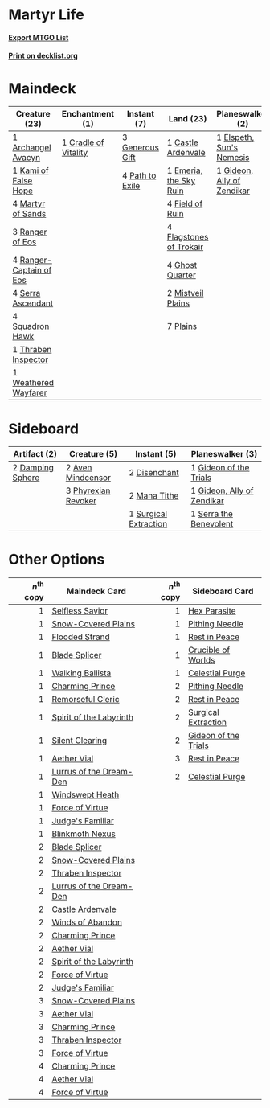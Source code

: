# Martyr Life

#### [Export MTGO List](../collection/Martyr%20Life/Martyr%20Life.txt)
#### [Print on decklist.org](http://decklist.org/?deckmain=1%09Archangel%20Avacyn%0A1%09Castle%20Ardenvale%0A1%09Cradle%20of%20Vitality%0A1%09Day%20of%20Judgment%0A1%09Elspeth,%20Sun's%20Nemesis%0A1%09Emeria,%20the%20Sky%20Ruin%0A4%09Field%20of%20Ruin%0A4%09Flagstones%20of%20Trokair%0A3%09Generous%20Gift%0A4%09Ghost%20Quarter%0A1%09Gideon,%20Ally%20of%20Zendikar%0A1%09Kami%20of%20False%20Hope%0A4%09Martyr%20of%20Sands%0A2%09Mistveil%20Plains%0A4%09Path%20to%20Exile%0A7%09Plains%0A2%09Proclamation%20of%20Rebirth%0A3%09Ranger%20of%20Eos%0A4%09Ranger-Captain%20of%20Eos%0A4%09Serra%20Ascendant%0A4%09Squadron%20Hawk%0A1%09Thraben%20Inspector%0A1%09Weathered%20Wayfarer%0A1%09Winds%20of%20Abandon&deckside=2%09Aven%20Mindcensor%0A2%09Damping%20Sphere%0A2%09Disenchant%0A1%09Gideon%20of%20the%20Trials%0A1%09Gideon,%20Ally%20of%20Zendikar%0A2%09Mana%20Tithe%0A3%09Phyrexian%20Revoker%0A1%09Serra%20the%20Benevolent%0A1%09Surgical%20Extraction)
# Maindeck

|                                          Creature (23)                                           |                                        Enchantment (1)                                        |                                       Instant (7)                                        |                                            Land (23)                                             |                                          Planeswalker (2)                                           |                                            Sorcery (4)                                             |
|--------------------------------------------------------------------------------------------------|-----------------------------------------------------------------------------------------------|------------------------------------------------------------------------------------------|--------------------------------------------------------------------------------------------------|-----------------------------------------------------------------------------------------------------|----------------------------------------------------------------------------------------------------|
|1 [Archangel Avacyn](http://gatherer.wizards.com/Pages/Card/Details.aspx?multiverseid=409741)     |1 [Cradle of Vitality](http://gatherer.wizards.com/Pages/Card/Details.aspx?multiverseid=174789)|3 [Generous Gift](http://gatherer.wizards.com/Pages/Card/Details.aspx?multiverseid=463960)|1 [Castle Ardenvale](http://gatherer.wizards.com/Pages/Card/Details.aspx?multiverseid=473200)     |1 [Elspeth, Sun's Nemesis](http://gatherer.wizards.com/Pages/Card/Details.aspx?multiverseid=476265)  |1 [Day of Judgment](http://gatherer.wizards.com/Pages/Card/Details.aspx?multiverseid=439344)        |
|1 [Kami of False Hope](http://gatherer.wizards.com/Pages/Card/Details.aspx?multiverseid=74097)    |                                                                                               |4 [Path to Exile](http://gatherer.wizards.com/Pages/Card/Details.aspx?multiverseid=220511)|1 [Emeria, the Sky Ruin](http://gatherer.wizards.com/Pages/Card/Details.aspx?multiverseid=389503) |1 [Gideon, Ally of Zendikar](http://gatherer.wizards.com/Pages/Card/Details.aspx?multiverseid=401897)|2 [Proclamation of Rebirth](http://gatherer.wizards.com/Pages/Card/Details.aspx?multiverseid=107341)|
|4 [Martyr of Sands](http://gatherer.wizards.com/Pages/Card/Details.aspx?multiverseid=121263)      |                                                                                               |                                                                                          |4 [Field of Ruin](http://gatherer.wizards.com/Pages/Card/Details.aspx?multiverseid=435415)        |                                                                                                     |1 [Winds of Abandon](http://gatherer.wizards.com/Pages/Card/Details.aspx?multiverseid=463986)       |
|3 [Ranger of Eos](http://gatherer.wizards.com/Pages/Card/Details.aspx?multiverseid=174823)        |                                                                                               |                                                                                          |4 [Flagstones of Trokair](http://gatherer.wizards.com/Pages/Card/Details.aspx?multiverseid=116733)|                                                                                                     |                                                                                                    |
|4 [Ranger-Captain of Eos](http://gatherer.wizards.com/Pages/Card/Details.aspx?multiverseid=463970)|                                                                                               |                                                                                          |4 [Ghost Quarter](http://gatherer.wizards.com/Pages/Card/Details.aspx?multiverseid=389534)        |                                                                                                     |                                                                                                    |
|4 [Serra Ascendant](http://gatherer.wizards.com/Pages/Card/Details.aspx?multiverseid=438597)      |                                                                                               |                                                                                          |2 [Mistveil Plains](http://gatherer.wizards.com/Pages/Card/Details.aspx?multiverseid=142014)      |                                                                                                     |                                                                                                    |
|4 [Squadron Hawk](http://gatherer.wizards.com/Pages/Card/Details.aspx?multiverseid=442023)        |                                                                                               |                                                                                          |7 [Plains](http://gatherer.wizards.com/Pages/Card/Details.aspx?multiverseid=439856)               |                                                                                                     |                                                                                                    |
|1 [Thraben Inspector](http://gatherer.wizards.com/Pages/Card/Details.aspx?multiverseid=409784)    |                                                                                               |                                                                                          |                                                                                                  |                                                                                                     |                                                                                                    |
|1 [Weathered Wayfarer](http://gatherer.wizards.com/Pages/Card/Details.aspx?multiverseid=83311)    |                                                                                               |                                                                                          |                                                                                                  |                                                                                                     |                                                                                                    |


# Sideboard

|                                       Artifact (2)                                        |                                         Creature (5)                                         |                                          Instant (5)                                           |                                          Planeswalker (3)                                           |
|-------------------------------------------------------------------------------------------|----------------------------------------------------------------------------------------------|------------------------------------------------------------------------------------------------|-----------------------------------------------------------------------------------------------------|
|2 [Damping Sphere](http://gatherer.wizards.com/Pages/Card/Details.aspx?multiverseid=443101)|2 [Aven Mindcensor](http://gatherer.wizards.com/Pages/Card/Details.aspx?multiverseid=426707)  |2 [Disenchant](http://gatherer.wizards.com/Pages/Card/Details.aspx?multiverseid=847)            |1 [Gideon of the Trials](http://gatherer.wizards.com/Pages/Card/Details.aspx?multiverseid=426716)    |
|                                                                                           |3 [Phyrexian Revoker](http://gatherer.wizards.com/Pages/Card/Details.aspx?multiverseid=383343)|2 [Mana Tithe](http://gatherer.wizards.com/Pages/Card/Details.aspx?multiverseid=122324)         |1 [Gideon, Ally of Zendikar](http://gatherer.wizards.com/Pages/Card/Details.aspx?multiverseid=401897)|
|                                                                                           |                                                                                              |1 [Surgical Extraction](http://gatherer.wizards.com/Pages/Card/Details.aspx?multiverseid=397706)|1 [Serra the Benevolent](http://gatherer.wizards.com/Pages/Card/Details.aspx?multiverseid=463975)    |


# Other Options

|*n*<sup>th</sup> copy|                                          Maindeck Card                                           |*n*<sup>th</sup> copy|                                        Sideboard Card                                         |
|--------------------:|--------------------------------------------------------------------------------------------------|--------------------:|-----------------------------------------------------------------------------------------------|
|                    1|[Selfless Savior](http://gatherer.wizards.com/Pages/Card/Details.aspx?multiverseid=485359)        |                    1|[Hex Parasite](http://gatherer.wizards.com/Pages/Card/Details.aspx?multiverseid=218008)        |
|                    1|[Snow-Covered Plains](http://gatherer.wizards.com/Pages/Card/Details.aspx?multiverseid=121267)    |                    1|[Pithing Needle](http://gatherer.wizards.com/Pages/Card/Details.aspx?multiverseid=129526)      |
|                    1|[Flooded Strand](http://gatherer.wizards.com/Pages/Card/Details.aspx?multiverseid=405098)         |                    1|[Rest in Peace](http://gatherer.wizards.com/Pages/Card/Details.aspx?multiverseid=442021)       |
|                    1|[Blade Splicer](http://gatherer.wizards.com/Pages/Card/Details.aspx?multiverseid=425828)          |                    1|[Crucible of Worlds](http://gatherer.wizards.com/Pages/Card/Details.aspx?multiverseid=129480)  |
|                    1|[Walking Ballista](http://gatherer.wizards.com/Pages/Card/Details.aspx?multiverseid=423848)       |                    1|[Celestial Purge](http://gatherer.wizards.com/Pages/Card/Details.aspx?multiverseid=183055)     |
|                    1|[Charming Prince](http://gatherer.wizards.com/Pages/Card/Details.aspx?multiverseid=472970)        |                    2|[Pithing Needle](http://gatherer.wizards.com/Pages/Card/Details.aspx?multiverseid=129526)      |
|                    1|[Remorseful Cleric](http://gatherer.wizards.com/Pages/Card/Details.aspx?multiverseid=447169)      |                    2|[Rest in Peace](http://gatherer.wizards.com/Pages/Card/Details.aspx?multiverseid=442021)       |
|                    1|[Spirit of the Labyrinth](http://gatherer.wizards.com/Pages/Card/Details.aspx?multiverseid=378399)|                    2|[Surgical Extraction](http://gatherer.wizards.com/Pages/Card/Details.aspx?multiverseid=397706) |
|                    1|[Silent Clearing](http://gatherer.wizards.com/Pages/Card/Details.aspx?multiverseid=464195)        |                    2|[Gideon of the Trials](http://gatherer.wizards.com/Pages/Card/Details.aspx?multiverseid=426716)|
|                    1|[Aether Vial](http://gatherer.wizards.com/Pages/Card/Details.aspx?multiverseid=48146)             |                    3|[Rest in Peace](http://gatherer.wizards.com/Pages/Card/Details.aspx?multiverseid=442021)       |
|                    1|[Lurrus of the Dream-Den](http://gatherer.wizards.com/Pages/Card/Details.aspx?multiverseid=479746)|                    2|[Celestial Purge](http://gatherer.wizards.com/Pages/Card/Details.aspx?multiverseid=183055)     |
|                    1|[Windswept Heath](http://gatherer.wizards.com/Pages/Card/Details.aspx?multiverseid=405115)        |                     |                                                                                               |
|                    1|[Force of Virtue](http://gatherer.wizards.com/Pages/Card/Details.aspx?multiverseid=463959)        |                     |                                                                                               |
|                    1|[Judge's Familiar](http://gatherer.wizards.com/Pages/Card/Details.aspx?multiverseid=460143)       |                     |                                                                                               |
|                    1|[Blinkmoth Nexus](http://gatherer.wizards.com/Pages/Card/Details.aspx?multiverseid=39439)         |                     |                                                                                               |
|                    2|[Blade Splicer](http://gatherer.wizards.com/Pages/Card/Details.aspx?multiverseid=425828)          |                     |                                                                                               |
|                    2|[Snow-Covered Plains](http://gatherer.wizards.com/Pages/Card/Details.aspx?multiverseid=121267)    |                     |                                                                                               |
|                    2|[Thraben Inspector](http://gatherer.wizards.com/Pages/Card/Details.aspx?multiverseid=409784)      |                     |                                                                                               |
|                    2|[Lurrus of the Dream-Den](http://gatherer.wizards.com/Pages/Card/Details.aspx?multiverseid=479746)|                     |                                                                                               |
|                    2|[Castle Ardenvale](http://gatherer.wizards.com/Pages/Card/Details.aspx?multiverseid=473200)       |                     |                                                                                               |
|                    2|[Winds of Abandon](http://gatherer.wizards.com/Pages/Card/Details.aspx?multiverseid=463986)       |                     |                                                                                               |
|                    2|[Charming Prince](http://gatherer.wizards.com/Pages/Card/Details.aspx?multiverseid=472970)        |                     |                                                                                               |
|                    2|[Aether Vial](http://gatherer.wizards.com/Pages/Card/Details.aspx?multiverseid=48146)             |                     |                                                                                               |
|                    2|[Spirit of the Labyrinth](http://gatherer.wizards.com/Pages/Card/Details.aspx?multiverseid=378399)|                     |                                                                                               |
|                    2|[Force of Virtue](http://gatherer.wizards.com/Pages/Card/Details.aspx?multiverseid=463959)        |                     |                                                                                               |
|                    2|[Judge's Familiar](http://gatherer.wizards.com/Pages/Card/Details.aspx?multiverseid=460143)       |                     |                                                                                               |
|                    3|[Snow-Covered Plains](http://gatherer.wizards.com/Pages/Card/Details.aspx?multiverseid=121267)    |                     |                                                                                               |
|                    3|[Aether Vial](http://gatherer.wizards.com/Pages/Card/Details.aspx?multiverseid=48146)             |                     |                                                                                               |
|                    3|[Charming Prince](http://gatherer.wizards.com/Pages/Card/Details.aspx?multiverseid=472970)        |                     |                                                                                               |
|                    3|[Thraben Inspector](http://gatherer.wizards.com/Pages/Card/Details.aspx?multiverseid=409784)      |                     |                                                                                               |
|                    3|[Force of Virtue](http://gatherer.wizards.com/Pages/Card/Details.aspx?multiverseid=463959)        |                     |                                                                                               |
|                    4|[Charming Prince](http://gatherer.wizards.com/Pages/Card/Details.aspx?multiverseid=472970)        |                     |                                                                                               |
|                    4|[Aether Vial](http://gatherer.wizards.com/Pages/Card/Details.aspx?multiverseid=48146)             |                     |                                                                                               |
|                    4|[Force of Virtue](http://gatherer.wizards.com/Pages/Card/Details.aspx?multiverseid=463959)        |                     |                                                                                               |


